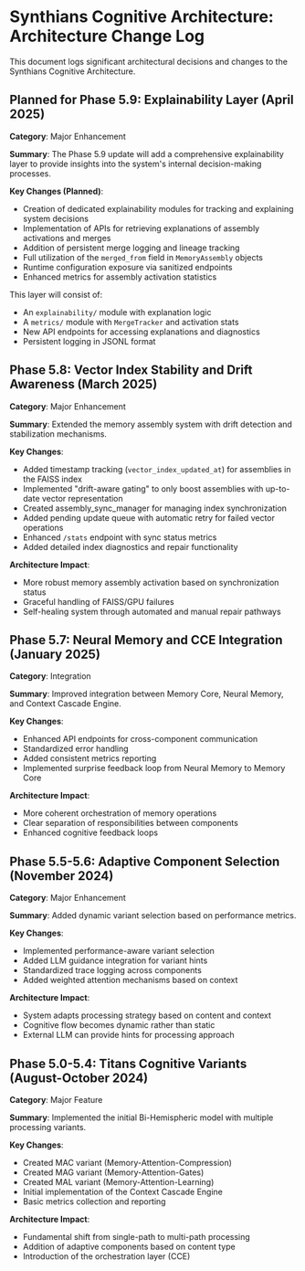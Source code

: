 # Synthians Cognitive Architecture: Architecture Change Log

This document logs significant architectural decisions and changes to the Synthians Cognitive Architecture.

## Planned for Phase 5.9: Explainability Layer (April 2025)

**Category**: Major Enhancement

**Summary**: The Phase 5.9 update will add a comprehensive explainability layer to provide insights into the system's internal decision-making processes.

**Key Changes (Planned)**:
- Creation of dedicated explainability modules for tracking and explaining system decisions
- Implementation of APIs for retrieving explanations of assembly activations and merges
- Addition of persistent merge logging and lineage tracking
- Full utilization of the `merged_from` field in `MemoryAssembly` objects
- Runtime configuration exposure via sanitized endpoints
- Enhanced metrics for assembly activation statistics

This layer will consist of:
- An `explainability/` module with explanation logic
- A `metrics/` module with `MergeTracker` and activation stats
- New API endpoints for accessing explanations and diagnostics
- Persistent logging in JSONL format

## Phase 5.8: Vector Index Stability and Drift Awareness (March 2025)

**Category**: Major Enhancement

**Summary**: Extended the memory assembly system with drift detection and stabilization mechanisms.

**Key Changes**:
- Added timestamp tracking (`vector_index_updated_at`) for assemblies in the FAISS index
- Implemented "drift-aware gating" to only boost assemblies with up-to-date vector representation
- Created assembly_sync_manager for managing index synchronization
- Added pending update queue with automatic retry for failed vector operations
- Enhanced `/stats` endpoint with sync status metrics
- Added detailed index diagnostics and repair functionality

**Architecture Impact**:
- More robust memory assembly activation based on synchronization status
- Graceful handling of FAISS/GPU failures
- Self-healing system through automated and manual repair pathways

## Phase 5.7: Neural Memory and CCE Integration (January 2025)

**Category**: Integration

**Summary**: Improved integration between Memory Core, Neural Memory, and Context Cascade Engine.

**Key Changes**:
- Enhanced API endpoints for cross-component communication
- Standardized error handling
- Added consistent metrics reporting
- Implemented surprise feedback loop from Neural Memory to Memory Core

**Architecture Impact**:
- More coherent orchestration of memory operations
- Clear separation of responsibilities between components
- Enhanced cognitive feedback loops

## Phase 5.5-5.6: Adaptive Component Selection (November 2024)

**Category**: Major Enhancement

**Summary**: Added dynamic variant selection based on performance metrics.

**Key Changes**:
- Implemented performance-aware variant selection
- Added LLM guidance integration for variant hints
- Standardized trace logging across components
- Added weighted attention mechanisms based on context

**Architecture Impact**:
- System adapts processing strategy based on content and context
- Cognitive flow becomes dynamic rather than static
- External LLM can provide hints for processing approach

## Phase 5.0-5.4: Titans Cognitive Variants (August-October 2024)

**Category**: Major Feature

**Summary**: Implemented the initial Bi-Hemispheric model with multiple processing variants.

**Key Changes**:
- Created MAC variant (Memory-Attention-Compression)
- Created MAG variant (Memory-Attention-Gates) 
- Created MAL variant (Memory-Attention-Learning)
- Initial implementation of the Context Cascade Engine
- Basic metrics collection and reporting

**Architecture Impact**:
- Fundamental shift from single-path to multi-path processing
- Addition of adaptive components based on content type
- Introduction of the orchestration layer (CCE)